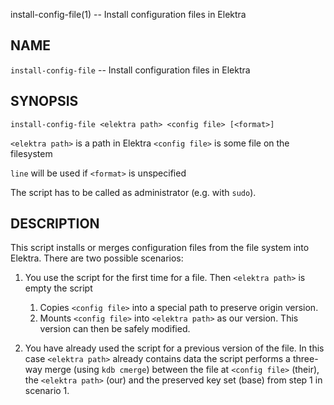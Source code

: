 install-config-file(1) -- Install configuration files in Elektra

## NAME

`install-config-file` -- Install configuration files in Elektra

## SYNOPSIS

`install-config-file <elektra path> <config file> [<format>]`

`<elektra path>` is a path in Elektra
`<config file>` is some file on the filesystem

`line` will be used if `<format>` is unspecified

The script has to be called as administrator (e.g. with `sudo`).

## DESCRIPTION

This script installs or merges configuration files from the file system into
Elektra. There are two possible scenarios:

1. You use the script for the first time for a file. Then `<elektra path>` is empty the script

   1. Copies `<config file>` into a special path to preserve origin version.
   2. Mounts `<config file>` into `<elektra path>` as our version. This version can then be safely modified.

2. You have already used the script for a previous version of the file. In this case `<elektra path>` already contains data the script performs a three-way
   merge (using `kdb cmerge`) between the file at `<config file>` (their), the `<elektra path>` (our)
   and the preserved key set (base) from step 1 in scenario 1.
